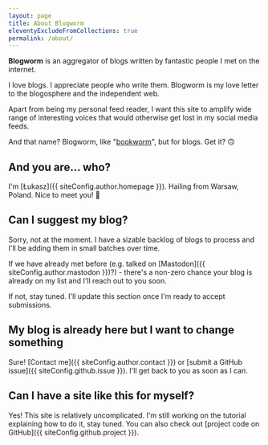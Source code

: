 ```yaml
---
layout: page
title: About Blogworm
eleventyExcludeFromCollections: true
permalink: /about/
---
```


**Blogworm** is an aggregator of blogs written by fantastic people I met on the internet.

I love blogs. I appreciate people who write them. Blogworm is my love letter to the blogosphere and the independent web.

Apart from being my personal feed reader, I want this site to amplify wide range of interesting voices that would otherwise get lost in my social media feeds.

And that name? Blogworm, like "[bookworm](https://dictionary.cambridge.org/dictionary/english/bookworm)", but for blogs. Get it? 🙃

## And you are... who?

I'm [Łukasz]({{ siteConfig.author.homepage }}). Hailing from Warsaw, Poland. Nice to meet you! 👋

## Can I suggest my blog?

Sorry, not at the moment. I have a sizable backlog of blogs to process and I'll be adding them in small batches over time.

If we have already met before (e.g. talked on [Mastodon]({{ siteConfig.author.mastodon }})?) - there's a non-zero chance your blog is already on my list and I'll reach out to you soon.

If not, stay tuned. I'll update this section once I'm ready to accept submissions.

## My blog is already here but I want to change something

Sure! [Contact me]({{ siteConfig.author.contact }}) or [submit a GitHub issue]({{ siteConfig.github.issue }}). I'll get back to you as soon as I can.

## Can I have a site like this for myself?

Yes! This site is relatively uncomplicated. I'm still working on the tutorial explaining how to do it, stay tuned. You can also check out [project code on GitHub]({{ siteConfig.github.project }}).
